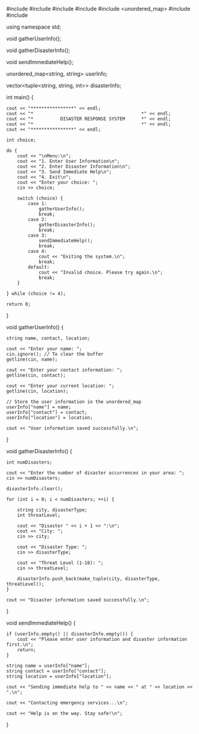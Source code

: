 #include <iostream>
#include <string>
#include <vector>
#include <tuple>
#include <unordered_map>
#include <climits>
#include <algorithm>

using namespace std;

void gatherUserInfo();

void gatherDisasterInfo();

void sendImmediateHelp();

unordered_map<string, string> userInfo;

vector<tuple<string, string, int>> disasterInfo;

int main() {

    cout << "****************" << endl;
    cout << "*                                        *" << endl;
    cout << "*          DISASTER RESPONSE SYSTEM      *" << endl;
    cout << "*                                        *" << endl;
    cout << "****************" << endl;

    int choice;

    do {
        cout << "\nMenu:\n";
        cout << "1. Enter User Information\n";
        cout << "2. Enter Disaster Information\n";
        cout << "3. Send Immediate Help\n";
        cout << "4. Exit\n";
        cout << "Enter your choice: ";
        cin >> choice;

        switch (choice) {
            case 1:
                gatherUserInfo();
                break;
            case 2:
                gatherDisasterInfo();
                break;
            case 3:
                sendImmediateHelp();
                break;
            case 4:
                cout << "Exiting the system.\n";
                break;
            default:
                cout << "Invalid choice. Please try again.\n";
                break;
        }

    } while (choice != 4);

    return 0;

}

void gatherUserInfo() {

    string name, contact, location;

    cout << "Enter your name: ";
    cin.ignore(); // To clear the buffer
    getline(cin, name);

    cout << "Enter your contact information: ";
    getline(cin, contact);

    cout << "Enter your current location: ";
    getline(cin, location);

    // Store the user information in the unordered_map
    userInfo["name"] = name;
    userInfo["contact"] = contact;
    userInfo["location"] = location;

    cout << "User information saved successfully.\n";

}

void gatherDisasterInfo() {

    int numDisasters;

    cout << "Enter the number of disaster occurrences in your area: ";
    cin >> numDisasters;

    disasterInfo.clear();

    for (int i = 0; i < numDisasters; ++i) {

        string city, disasterType;
        int threatLevel;

        cout << "Disaster " << i + 1 << ":\n";
        cout << "City: ";
        cin >> city;

        cout << "Disaster Type: ";
        cin >> disasterType;

        cout << "Threat Level (1-10): ";
        cin >> threatLevel;

        disasterInfo.push_back(make_tuple(city, disasterType, threatLevel));
    }

    cout << "Disaster information saved successfully.\n";

}

void sendImmediateHelp() {

    if (userInfo.empty() || disasterInfo.empty()) {
        cout << "Please enter user information and disaster information first.\n";
        return;
    }

    string name = userInfo["name"];
    string contact = userInfo["contact"];
    string location = userInfo["location"];

    cout << "Sending immediate help to " << name << " at " << location << ".\n";

    cout << "Contacting emergency services...\n";

    cout << "Help is on the way. Stay safe!\n";

}
